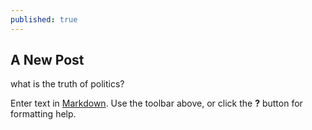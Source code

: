 ```yaml
---
published: true
---
```

## A New Post

what is the truth of politics?

Enter text in [Markdown](http://daringfireball.net/projects/markdown/). Use the toolbar above, or click the **?** button for formatting help.
